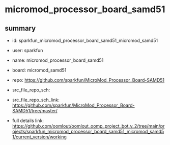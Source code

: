# micromod_processor_board_samd51
 
## summary 
* id: sparkfun_micromod_processor_board_samd51_micromod_samd51
* user: sparkfun
* name: micromod_processor_board_samd51
* board: micromod_samd51
* repo: https://github.com/sparkfun/MicroMod_Processor_Board-SAMD51



* src_file_repo_sch: 
* src_file_repo_sch_link: https://github.com/sparkfun/MicroMod_Processor_Board-SAMD51/tree/master/
* full details link: https://github.com/oomlout/oomlout_oomp_project_bot_v_2/tree/main/projects/sparkfun_micromod_processor_board_samd51_micromod_samd51/current_version/working  







